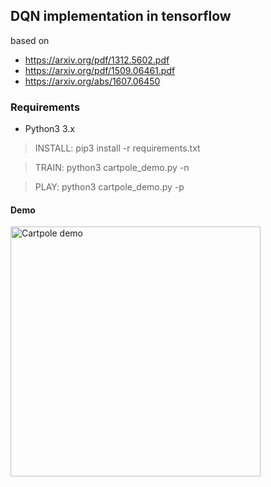 ## DQN implementation in tensorflow
based on
  * https://arxiv.org/pdf/1312.5602.pdf
  * https://arxiv.org/pdf/1509.06461.pdf
  * https://arxiv.org/abs/1607.06450

### Requirements
  * Python3 3.x


> INSTALL: pip3 install -r requirements.txt


> TRAIN: python3 cartpole\_demo.py -n


> PLAY: python3 cartpole\_demo.py -p


#### Demo
<a href="https://giphy.com/gifs/1jaMfIL5LHFAdrjM3h"> <img width=400px src="https://media.giphy.com/media/1jaMfIL5LHFAdrjM3h/giphy.gif" title="Cartpole demo"/></a>
